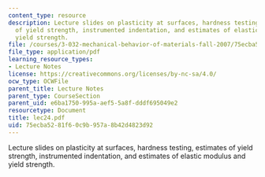 ```yaml
---
content_type: resource
description: Lecture slides on plasticity at surfaces, hardness testing, estimates
  of yield strength, instrumented indentation, and estimates of elastic modulus and
  yield strength.
file: /courses/3-032-mechanical-behavior-of-materials-fall-2007/75ecba5281f60c9b957a8b42d4823d92_lec24.pdf
file_type: application/pdf
learning_resource_types:
- Lecture Notes
license: https://creativecommons.org/licenses/by-nc-sa/4.0/
ocw_type: OCWFile
parent_title: Lecture Notes
parent_type: CourseSection
parent_uid: e6ba1750-995a-aef5-5a8f-dddf695049e2
resourcetype: Document
title: lec24.pdf
uid: 75ecba52-81f6-0c9b-957a-8b42d4823d92
---
```

Lecture slides on plasticity at surfaces, hardness testing, estimates of yield strength, instrumented indentation, and estimates of elastic modulus and yield strength.